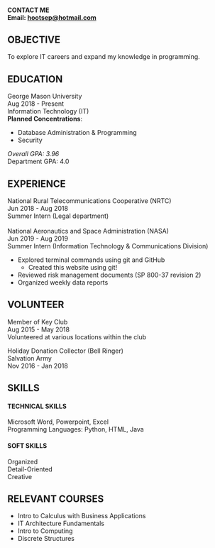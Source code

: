 #### CONTACT ME<br> Email: hootsep@hotmail.com<br>
## OBJECTIVE
To explore IT careers and expand my knowledge in programming.
## EDUCATION
George Mason University<br> Aug 2018 - Present<br> Information Technology (IT)<br>
**Planned Concentrations**: 
+ Database Administration & Programming
+ Security<br>

*Overall GPA: 3.96*<br> Department GPA: 4.0<br>
## EXPERIENCE
National Rural Telecommunications Cooperative (NRTC)<br> Jun 2018 - Aug 2018<br> 
Summer Intern (Legal department)<br><br>
National Aeronautics and Space Administration (NASA)<br> Jun 2019 - Aug 2019<br>
Summer Intern (Information Technology & Communications Division)
+ Explored terminal commands using git and GitHub
	+ Created this website using git!
+ Reviewed risk management documents (SP 800-37 revision 2)
+ Organized weekly data reports<br>

## VOLUNTEER
Member of Key Club<br> Aug 2015 - May 2018<br> Volunteered at various locations within the club
	
Holiday Donation Collector (Bell Ringer)<br> Salvation Army<br> Nov 2016 - Jan 2018
## SKILLS
#### TECHNICAL SKILLS
Microsoft Word, Powerpoint, Excel<br> Programming Languages: Python, HTML, Java<br>
#### SOFT SKILLS
Organized<br> Detail-Oriented<br> Creative
## RELEVANT COURSES
+ Intro to Calculus with Business Applications<br> 
+ IT Architecture Fundamentals<br>
+ Intro to Computing<br> 
+ Discrete Structures
